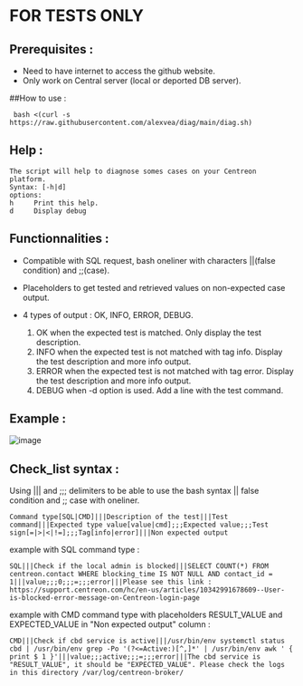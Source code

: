 # FOR TESTS ONLY

## Prerequisites :

* Need to have internet to access the github website.
* Only work on Central server (local or deported DB server).

##How to use : 
```
 bash <(curl -s https://raw.githubusercontent.com/alexvea/diag/main/diag.sh)
```
## Help :
```
The script will help to diagnose somes cases on your Centreon platform.
Syntax: [-h|d]
options:
h     Print this help.
d     Display debug
```

## Functionnalities :

* Compatible with SQL request, bash oneliner with characters ||(false condition) and ;;(case).
* Placeholders to get tested and retrieved values on non-expected case output.
* 4 types of output : OK, INFO, ERROR, DEBUG.

  1. OK when the expected test is matched. Only display the test description.
  2. INFO when the expected test is not matched with tag info. Display the test description and more info output.
  3. ERROR when the expected test is not matched with tag error. Display the test description and more info output.
  4. DEBUG when -d option is used. Add a line with the test command.
 

## Example :
![image](https://github.com/alexvea/diag/assets/35368807/726d4978-ba46-44d5-bc5b-2baa0bde74d5)

## Check_list syntax :

Using ||| and ;;; delimiters to be able to use the bash syntax || false condition and ;; case with oneliner.  

```
Command type[SQL|CMD]|||Description of the test|||Test command|||Expected type value[value|cmd];;;Expected value;;;Test sign[=|>|<|!=];;;Tag[info|error]|||Non expected output
```
example with SQL command type :
```
SQL|||Check if the local admin is blocked|||SELECT COUNT(*) FROM centreon.contact WHERE blocking_time IS NOT NULL AND contact_id = 1|||value;;;0;;;=;;;error|||Please see this link : https://support.centreon.com/hc/en-us/articles/10342991678609--User-is-blocked-error-message-on-Centreon-login-page
```
example with CMD command type with placeholders RESULT_VALUE and EXPECTED_VALUE in "Non expected output" column : 
```
CMD|||Check if cbd service is active|||/usr/bin/env systemctl status cbd | /usr/bin/env grep -Po '(?<=Active:)[^,]*' | /usr/bin/env awk ' { print $ 1 }'|||value;;;active;;;=;;;error|||The cbd service is "RESULT_VALUE", it should be "EXPECTED_VALUE". Please check the logs in this directory /var/log/centreon-broker/
```



